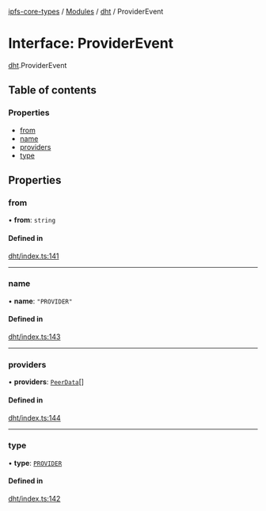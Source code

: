 [ipfs-core-types](../README.md) / [Modules](../modules.md) / [dht](../modules/dht.md) / ProviderEvent

# Interface: ProviderEvent

[dht](../modules/dht.md).ProviderEvent

## Table of contents

### Properties

- [from](dht.ProviderEvent.md#from)
- [name](dht.ProviderEvent.md#name)
- [providers](dht.ProviderEvent.md#providers)
- [type](dht.ProviderEvent.md#type)

## Properties

### from

• **from**: `string`

#### Defined in

[dht/index.ts:141](https://github.com/ipfs/js-ipfs/blob/1655368d/packages/ipfs-core-types/src/dht/index.ts#L141)

___

### name

• **name**: ``"PROVIDER"``

#### Defined in

[dht/index.ts:143](https://github.com/ipfs/js-ipfs/blob/1655368d/packages/ipfs-core-types/src/dht/index.ts#L143)

___

### providers

• **providers**: [`PeerData`](dht.PeerData.md)[]

#### Defined in

[dht/index.ts:144](https://github.com/ipfs/js-ipfs/blob/1655368d/packages/ipfs-core-types/src/dht/index.ts#L144)

___

### type

• **type**: [`PROVIDER`](../enums/dht.EventTypes.md#provider)

#### Defined in

[dht/index.ts:142](https://github.com/ipfs/js-ipfs/blob/1655368d/packages/ipfs-core-types/src/dht/index.ts#L142)
